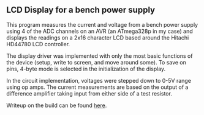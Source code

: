LCD Display for a bench power supply
------------------------------------

This program measures the current and voltage from a bench power supply
using 4 of the ADC channels on an AVR (an ATmega328p in my case) and 
displays the readings on a 2x16 character LCD based around the
Hitachi HD44780 LCD controller.

The display driver was implemented with only the most basic functions
of the device (setup, write to screen, and move around some). To save
on pins, 4-byte mode is selected in the initialization of the display.

In the circuit implementation, voltages were stepped down to 0-5V range
using op amps. The current measurements are based on the output of a 
difference amplifier taking input from either side of a test resistor.

Writeup on the build can be found [here](http://brianbove.com/blog/2015/2/23/power-supply-gets-a-display/).
